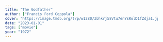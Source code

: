 ```yaml
---
title: "The Godfather"
author: ["Francis Ford Coppola"]
cover: "https://image.tmdb.org/t/p/w1280/3bhkrj58Vtu7enYsRolD1fZdja1.jpg"
date: "2023-01-01"
tags: ["movie"]
year: "1972"
---
```

